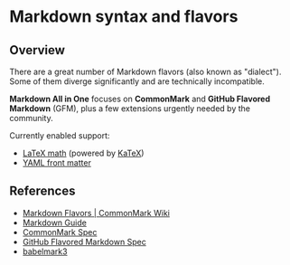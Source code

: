 # Markdown syntax and flavors

## Overview

There are a great number of Markdown flavors (also known as "dialect"). Some of them diverge significantly and are technically incompatible.

**Markdown All in One** focuses on **CommonMark** and **GitHub Flavored Markdown** (GFM), plus a few extensions urgently needed by the community.

Currently enabled support:

* [LaTeX math](https://github.com/waylonflinn/markdown-it-katex#syntax) (powered by [KaTeX](https://katex.org/docs/supported.html))
* [YAML front matter](https://github.com/ParkSB/markdown-it-front-matter#valid-front-matter)

## References

* [Markdown Flavors | CommonMark Wiki](https://github.com/commonmark/commonmark-spec/wiki/Markdown-Flavors)
* [Markdown Guide](https://www.markdownguide.org/)
* [CommonMark Spec](https://spec.commonmark.org/)
* [GitHub Flavored Markdown Spec](https://github.github.com/gfm/)
* [babelmark3](https://babelmark.github.io/)
